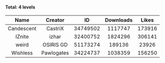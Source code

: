 #### Total: 4 levels

| Name | Creator | ID | Downloads | Likes |
|:---:|:---:|:---:|:---:|:---:|
| Candescent | CastriX | 34749502 | 1117747 | 173916
| IZnite | izhar | 32400752 | 1824296 | 306141
| weird | OSIRIS GD | 51173274 | 189136 | 23926
| Wishless | Pawlogates | 34224737 | 1038359 | 156250
